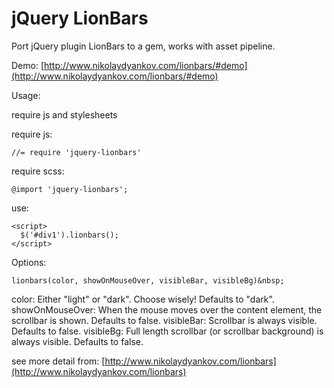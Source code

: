 # jQuery LionBars

Port jQuery plugin LionBars to a gem, works with asset pipeline.

Demo: [http://www.nikolaydyankov.com/lionbars/#demo](http://www.nikolaydyankov.com/lionbars/#demo)

Usage:

require js and stylesheets

require js:

    //= require 'jquery-lionbars'

require scss:

    @import 'jquery-lionbars';

use:

    <script>
      $('#div1').lionbars();
    </script>


Options:

    lionbars(color, showOnMouseOver, visibleBar, visibleBg)&nbsp;

color: Either "light" or "dark". Choose wisely! Defaults to "dark".
showOnMouseOver: When the mouse moves over the content element, the scrollbar is shown. Defaults to false.
visibleBar: Scrollbar is always visible. Defaults to false.
visibleBg: Full length scrollbar (or scrollbar background) is always visible. Defaults to false.


see more detail from: [http://www.nikolaydyankov.com/lionbars](http://www.nikolaydyankov.com/lionbars)
